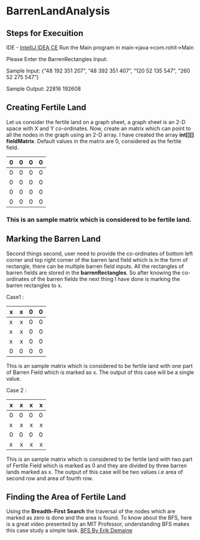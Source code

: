 # BarrenLandAnalysis

## Steps for Execuition
IDE - [IntelliJ IDEA CE](https://www.jetbrains.com/idea/download/#section=mac)
Run the Main program in main->java->com.rohit->Main

Please Enter the BarrenRectangles Input: 


Sample Input: {“48 192 351 207”, “48 392 351 407”, “120 52 135 547”, “260 52 275 547”}


Sample Output: 22816 192608 


## Creating Fertile Land
Let us consider the fertile land on a graph sheet, a graph sheet is an 2-D space with X and Y co-ordinates. Now, create an matrix which can point to all the nodes in the graph using an 2-D array. I have created the array **int[][] fieldMatrix**.
Default values in the matrix are 0, considered as the fertile field.

|0|0|0|0|
|-------------|-------------:| -----:|-----:|
|0|0|0|0|
|0|0|0|0|
|0|0|0|0|
|0|0|0|0|
### This is an sample matrix which is considered to be fertile land.

## Marking the Barren Land
Second things second, user need to provide the co-ordinates of bottom left corner and top right corner of the barren land field which is in the form of rectangle, there can be multiple barren field inputs. All the rectangles of barren fields are stored in the **barrenRectangles**. So after knowing the co-ordinates of the barren fields the next thing I have done is marking the barren rectangles to x.

Case1 :

|x|x|0|0|
|-------------|-------------:| -----:|-----:|
|x|x|0|0|
|x|x|0|0|
|x|x|0|0|
|0|0|0|0|

This is an sample matrix which is considered to be fertile land with one part of Barren Field which is marked as x.
The output of this case will be a single value.

Case 2 :

|x|x|x|x|
|-------------|-------------:| -----:|-----:|
|0|0|0|0|
|x|x|x|x|
|0|0|0|0|
|x|x|x|x|

This is an sample matrix which is considered to be fertile land with two part of Fertile Field which is marked as 0 and they are divided by three barren lands marked as x.
The output of this case will be two values i.e area of second row and area of fourth row.

## Finding the Area of Fertile Land
Using the **Breadth-First Search** the traversal of the nodes which are marked as zero is done and the area is found.
To know about the BFS, here is a great video presented by an MIT Professor, understanding BFS makes this case study a simple task.
[BFS By Erik Demaine](https://www.youtube.com/watch?v=s-CYnVz-uh4)

